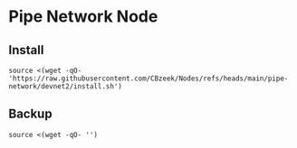 #  Pipe Network Node

## Install
```
source <(wget -qO- 'https://raw.githubusercontent.com/CBzeek/Nodes/refs/heads/main/pipe-network/devnet2/install.sh')
```

## Backup
```
source <(wget -qO- '')
```
